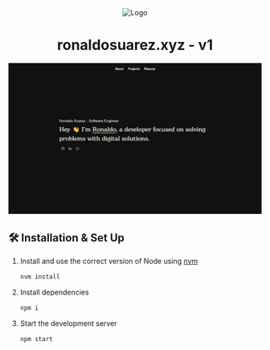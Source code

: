 <div align="center">
  <img alt="Logo" src="#" width="100" />
</div>
<h1 align="center">
  ronaldosuarez.xyz - v1
</h1>

![demo](https://raw.githubusercontent.com/rodatboat/portfolio-v1/main/src/images/demo.png)

<!-- 
### TL;DR

Yes, you can fork this repo. Please give me proper credit by linking back to [ronaldosuarez.xyz](https://ronaldosuarez.xyz). Thanks! -->

## 🛠 Installation & Set Up

1. Install and use the correct version of Node using [nvm](https://github.com/nvm-sh/nvm)

   ```sh
   nvm install
   ```

2. Install dependencies

   ```sh
   npm i
   ```

3. Start the development server

   ```sh
   npm start
   ```
<!-- 
## 🚀 Building and Running for Production

1. Generate a full static production build

   ```sh
   npm run build
   ```

1. Preview the site as it will appear once deployed

   ```sh
   npm run serve
   ``` -->